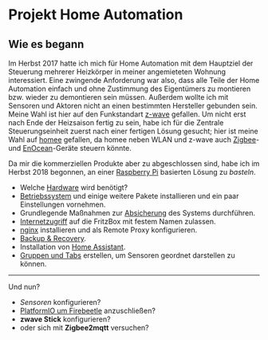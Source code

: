 # Projekt Home Automation

## Wie es begann
Im Herbst 2017 hatte ich mich für Home Automation mit dem Hauptziel der Steuerung mehrerer Heizkörper in meiner angemieteten Wohnung interessiert. Eine zwingende Anforderung war also, dass alle Teile der Home Automation einfach und ohne Zustimmung des Eigentümers zu montieren bzw. wieder zu demontieren sein müssen. Außerdem wollte ich mit Sensoren und Aktoren nicht an einen bestimmten Hersteller gebunden sein. Meine Wahl ist hier auf den Funkstandart [z-wave](https://www.z-wave.com/) gefallen.
Um nicht erst nach Ende der Heizsaison fertig zu sein, habe ich für die Zentrale Steuerungseinheit zuerst nach einer fertigen Lösung gesucht; hier ist meine Wahl auf [homee](https://hom.ee/) gefallen, da homee neben WLAN und z-wave auch [Zigbee](https://www.zigbee.org/)- und [EnOcean](https://www.enocean.com/de/)-Geräte steuern könnte.

Da mir die kommerziellen Produkte aber zu abgeschlossen sind, habe ich im Herbst 2018 begonnen, an einer [Raspberry Pi](https://de.wikipedia.org/wiki/Raspberry_Pi) basierten Lösung zu *basteln*.

* Welche [Hardware](doc/hardware.md) wird benötigt?
* [Betriebssystem](doc/betriebssystem.md) und einige weitere Pakete installieren und ein paar Einstellungen vornehmen.
* Grundlegende Maßnahmen zur [Absicherung](doc/security.md) des Systems durchführen.
* [Internetzugriff](doc/fritzbox.md) auf die FritzBox mit festem Namen zulassen.
* [nginx](doc/nginx.md) installieren und als Remote Proxy konfigurieren.
* [Backup & Recovery](doc/backup.md).
* Installation von [Home Assistant](doc/install_homeassistant.md).
* [Gruppen und Tabs](doc/homeassistant_groups_tabs.md) erstellen, um Sensoren geordnet darstellen zu können.

---

Und nun?
- *Sensoren* konfigurieren?
- [PlatformIO um Firebeetle](doc/firebeetle.md) anzuschließen?
- **zwave Stick** konfigurieren?
- oder sich mit **Zigbee2mqtt** versuchen?

